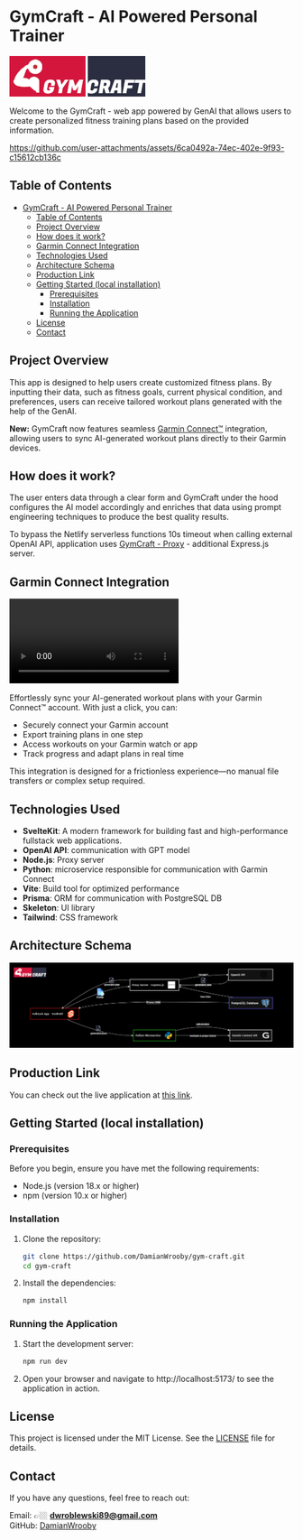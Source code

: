 # GymCraft - AI Powered Personal Trainer

![GymCraft](https://github.com/DamianWrooby/gym-craft/blob/main/src/lib/images/gym-craft-logo-crop.png)

Welcome to the GymCraft - web app powered by GenAI that allows users to create personalized fitness training plans based on the provided information.

https://github.com/user-attachments/assets/6ca0492a-74ec-402e-9f93-c15612cb136c

## Table of Contents

- [GymCraft - AI Powered Personal Trainer](#gymcraft---ai-powered-personal-trainer)
	- [Table of Contents](#table-of-contents)
	- [Project Overview](#project-overview)
	- [How does it work?](#how-does-it-work)
	- [Garmin Connect Integration](#garmin-connect-integration)
	- [Technologies Used](#technologies-used)
	- [Architecture Schema](#architecture-schema)
	- [Production Link](#production-link)
	- [Getting Started (local installation)](#getting-started-local-installation)
		- [Prerequisites](#prerequisites)
		- [Installation](#installation)
		- [Running the Application](#running-the-application)
	- [License](#license)
	- [Contact](#contact)

## Project Overview

This app is designed to help users create customized fitness plans. By inputting their data, such as fitness goals, current physical condition, and preferences, users can receive tailored workout plans generated with the help of the GenAI.

**New:** GymCraft now features seamless [Garmin Connect™](https://connect.garmin.com/) integration, allowing users to sync AI-generated workout plans directly to their Garmin devices.

## How does it work?

The user enters data through a clear form and GymCraft under the hood configures the AI model accordingly and enriches that data using prompt engineering techniques to produce the best quality results.

To bypass the Netlify serverless functions 10s timeout when calling external OpenAI API, application uses [GymCraft - Proxy](https://github.com/DamianWrooby/gym-craft-ai-proxy) - additional Express.js server.

## Garmin Connect Integration

![Garmin](https://github.com/DamianWrooby/gym-craft/blob/main/src/lib/videos/Garmin-demo.mp4)

Effortlessly sync your AI-generated workout plans with your Garmin Connect™ account. With just a click, you can:

- Securely connect your Garmin account
- Export training plans in one step
- Access workouts on your Garmin watch or app
- Track progress and adapt plans in real time

This integration is designed for a frictionless experience—no manual file transfers or complex setup required. 

## Technologies Used

- **SvelteKit**: A modern framework for building fast and high-performance fullstack web applications.
- **OpenAI API**: communication with GPT model
- **Node.js**: Proxy server
- **Python**: microservice responsible for communication with Garmin Connect
- **Vite**: Build tool for optimized performance
- **Prisma**: ORM for communication with PostgreSQL DB
- **Skeleton**: UI library
- **Tailwind**: CSS framework

## Architecture Schema

![GymCraft Architecture](https://github.com/DamianWrooby/gym-craft/blob/main/src/lib/images/gym-craft-arch-schema.jpg)

## Production Link

You can check out the live application at [this link](https://gym-craft.netlify.app/).

## Getting Started (local installation)

### Prerequisites

Before you begin, ensure you have met the following requirements:

- Node.js (version 18.x or higher)
- npm (version 10.x or higher)

### Installation

1. Clone the repository:

    ```bash
    git clone https://github.com/DamianWrooby/gym-craft.git
    cd gym-craft
    ```

2. Install the dependencies:

    ```bash
    npm install
    ```

### Running the Application

1. Start the development server:

    ```bash
    npm run dev
    ```

2. Open your browser and navigate to http://localhost:5173/ to see the application in action.

## License

This project is licensed under the MIT License. See the [LICENSE](https://opensource.org/license/mit) file for details.

## Contact

If you have any questions, feel free to reach out:

Email: 👉🏼 **dwroblewski89@gmail.com**  
GitHub: [DamianWrooby](https://github.com/DamianWrooby)
